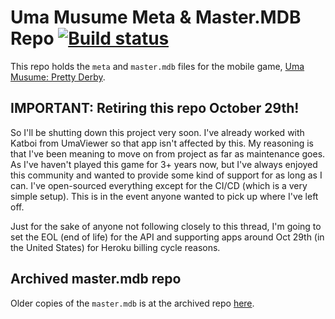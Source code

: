 # Uma Musume Meta & Master.MDB Repo [![Build status](https://ci.appveyor.com/api/projects/status/omj5yfx2yrrjv2c9?svg=true)](https://ci.appveyor.com/project/SimpleSandman/umamusumemetamastermdb)

This repo holds the `meta` and `master.mdb` files for the mobile game, [Uma Musume: Pretty Derby](https://umamusume.jp/).

## IMPORTANT: Retiring this repo October 29th!
So I'll be shutting down this project very soon. I've already worked with Katboi from UmaViewer so that app isn't affected by this. My reasoning is that I've been meaning to move on from project as far as maintenance goes. As I've haven't played this game for 3+ years now, but I've always enjoyed this community and wanted to provide some kind of support for as long as I can. I've open-sourced everything except for the CI/CD (which is a very simple setup). This is in the event anyone wanted to pick up where I've left off.

Just for the sake of anyone not following closely to this thread, I'm going to set the EOL (end of life) for the API and supporting apps around Oct 29th (in the United States) for Heroku billing cycle reasons.

## Archived master.mdb repo
Older copies of the `master.mdb` is at the archived repo [here](https://github.com/SimpleSandman/UmaMusumeMasterMDB).
